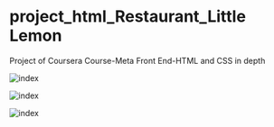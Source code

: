 # project_html_Restaurant_Little Lemon
Project of Coursera Course-Meta Front End-HTML and CSS in depth

![index](https://github.com/yivvm/Project_html_Restaurant_Lemon/assets/134717898/bc3183c5-a1e0-4906-aa78-9acaa7fd080d)

![index](https://github.com/yivvm/Project_html_Restaurant_Lemon/assets/134717898/83f75e83-4d87-4087-a390-520facc144bb)

![index](https://github.com/yivvm/project_html_Restaurant_Lemon/assets/134717898/3b8dce40-0245-4652-80ea-ba5e74bfa5b5)
